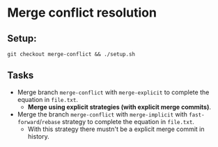 # Merge conflict resolution

## Setup:
```shell
git checkout merge-conflict && ./setup.sh
```

## Tasks
- Merge branch `merge-conflict` with `merge-explicit` to complete the equation in `file.txt`.
  - **Merge using explicit strategies (with explicit merge commits)**.
- Merge the branch `merge-conflict` with `merge-implicit` with `fast-forward`/`rebase` strategy to complete the equation in `file.txt`.
  - With this strategy there mustn't be a explicit merge commit in history. 